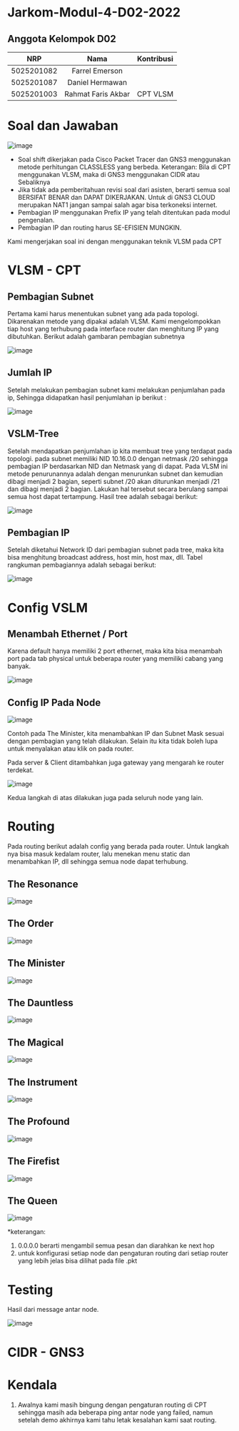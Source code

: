 # Jarkom-Modul-4-D02-2022
## Anggota Kelompok D02
| NRP | Nama | Kontribusi |
| :---:        |     :---:           | :---: |
| 5025201082   | Farrel Emerson      |      |
| 5025201087   | Daniel Hermawan     |      |
| 5025201003   | Rahmat Faris Akbar  |   CPT VLSM   | 

# Soal dan Jawaban
![image](https://user-images.githubusercontent.com/99629909/203712109-6de2410e-baaf-4ccb-9ecf-072a59427857.png)

- Soal shift dikerjakan pada Cisco Packet Tracer dan GNS3 menggunakan metode perhitungan CLASSLESS yang berbeda. Keterangan: Bila di CPT menggunakan VLSM, maka di GNS3 menggunakan CIDR atau Sebaliknya
- Jika tidak ada pemberitahuan revisi soal dari asisten, berarti semua soal BERSIFAT BENAR dan DAPAT DIKERJAKAN. Untuk di GNS3 CLOUD merupakan NAT1 jangan sampai salah agar bisa terkoneksi internet.
- Pembagian IP menggunakan Prefix IP yang telah ditentukan pada modul pengenalan.
- Pembagian IP dan routing harus SE-EFISIEN MUNGKIN.

Kami mengerjakan soal ini dengan menggunakan teknik VLSM pada CPT

# VLSM - CPT
## Pembagian Subnet
Pertama kami harus menentukan subnet yang ada pada topologi. Dikarenakan metode yang dipakai adalah VLSM. Kami mengelompokkan tiap host yang terhubung pada interface router dan menghitung IP yang dibutuhkan. Berikut adalah gambaran pembagian subnetnya

![image](https://user-images.githubusercontent.com/99629909/203527957-92092568-84ea-40e4-9045-349030c443a2.png)

## Jumlah IP
Setelah melakukan pembagian subnet kami melakukan penjumlahan pada ip, Sehingga didapatkan hasil penjumlahan ip berikut :

![image](https://user-images.githubusercontent.com/99629909/203711659-d002b4bb-c93c-4366-bd77-d20c702ee34a.png)

## VSLM-Tree
Setelah mendapatkan penjumlahan ip kita membuat tree yang terdapat pada topologi. pada subnet memiliki NID 10.16.0.0 dengan netmask /20 sehingga pembagian IP berdasarkan NID dan Netmask yang di dapat. Pada VLSM ini metode penurunannya adalah dengan menurunkan subnet dan kemudian dibagi menjadi 2 bagian, seperti subnet /20 akan diturunkan menjadi /21 dan dibagi menjadi 2 bagian. Lakukan hal tersebut secara berulang sampai semua host dapat tertampung. Hasil tree adalah sebagai berikut:

![image](https://user-images.githubusercontent.com/99629909/203712373-3fddee59-6474-40ed-9d37-8ba03d1988e2.png)


## Pembagian IP
Setelah diketahui Network ID dari pembagian subnet pada tree, maka kita bisa menghitung broadcast address, host min, host max, dll. Tabel rangkuman pembagiannya adalah sebagai berikut:

![image](https://user-images.githubusercontent.com/99629909/203712674-adaa1cae-6d0c-4ed2-be11-2013bc701189.png)

# Config VSLM
## Menambah Ethernet / Port
Karena default hanya memiliki 2 port ethernet, maka kita bisa menambah port pada tab physical untuk beberapa router yang memiliki cabang yang banyak.

![image](https://user-images.githubusercontent.com/99629909/203714466-b40c046f-31c1-4073-ae27-f6839d9aac30.png)

## Config IP Pada Node

![image](https://user-images.githubusercontent.com/99629909/203714677-19a605ff-9054-4c60-b57d-67a29644d468.png)

Contoh pada The Minister, kita menambahkan IP dan Subnet Mask sesuai dengan pembagian yang telah dilakukan. Selain itu kita tidak boleh lupa untuk menyalakan atau klik on pada router.

Pada server & Client ditambahkan juga gateway yang mengarah ke router terdekat.

![image](https://user-images.githubusercontent.com/99629909/203715024-ea623314-a4b1-48ff-aa12-c97efa32427a.png)

Kedua langkah di atas dilakukan juga pada seluruh node yang lain.

# Routing 
Pada routing berikut adalah config yang berada pada router. Untuk langkah nya bisa masuk kedalam router, lalu menekan menu static dan menambahkan IP, dll sehingga semua node dapat terhubung.

## The Resonance

![image](https://user-images.githubusercontent.com/99629909/204088478-82d99225-5035-4960-8963-fd6f21460300.png)

## The Order

![image](https://user-images.githubusercontent.com/99629909/204088509-75689f27-a083-4130-9024-8d35792c1fc7.png)

## The Minister

![image](https://user-images.githubusercontent.com/99629909/204088526-ea8dfd22-3db2-40aa-8908-2bca801962a4.png)

## The Dauntless

![image](https://user-images.githubusercontent.com/99629909/204088547-3d968cb7-da2e-44c8-8b0c-a67c111c445d.png)

## The Magical

![image](https://user-images.githubusercontent.com/99629909/204088571-874e82a5-0367-4cb4-9d34-ad3430feed8e.png)

## The Instrument

![image](https://user-images.githubusercontent.com/99629909/204088577-708a1592-0ee0-4921-98f7-cecd5a67daec.png)

## The Profound

![image](https://user-images.githubusercontent.com/99629909/204088626-e6d8a401-b73a-460e-8e20-c38f3afaa0c3.png)

## The Firefist

![image](https://user-images.githubusercontent.com/99629909/204088645-551259c4-0bb3-4488-a22c-d98b0c058846.png)

## The Queen

![image](https://user-images.githubusercontent.com/99629909/204088659-8a64afdb-8490-4198-9e1d-46665485c3d0.png)


*keterangan: 
1. 0.0.0.0 berarti mengambil semua pesan dan diarahkan ke next hop
2. untuk konfigurasi setiap node dan pengaturan routing dari setiap router yang lebih jelas bisa dilihat pada file .pkt

# Testing
Hasil dari message antar node.

![image](https://user-images.githubusercontent.com/99629909/203716968-2f518c15-413b-44c1-a23e-1119a9e78e6f.png)


# CIDR - GNS3

# Kendala
1. Awalnya kami masih bingung dengan pengaturan routing di CPT sehingga masih ada beberapa ping antar node yang failed, namun setelah demo akhirnya kami tahu letak kesalahan kami saat routing.
